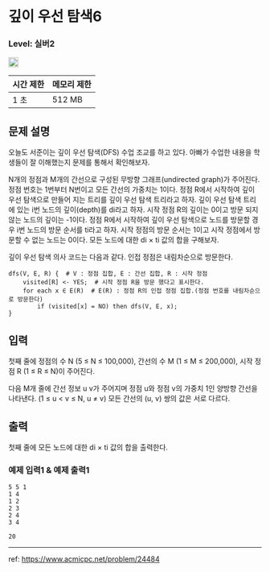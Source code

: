 # 깊이 우선 탐색6

### Level: 실버2

<img class="left" src="https://d2gd6pc034wcta.cloudfront.net/tier/9.svg" style="width: 20px" />

| 시간 제한 | 메모리 제한 |
| -------- | ---------- |
| 1 초 | 512 MB |

## 문제 설명

오늘도 서준이는 깊이 우선 탐색(DFS) 수업 조교를 하고 있다. 아빠가 수업한 내용을 학생들이 잘 이해했는지 문제를 통해서 확인해보자.

N개의 정점과 M개의 간선으로 구성된 무방향 그래프(undirected graph)가 주어진다. 정점 번호는 1번부터 N번이고 모든 간선의 가중치는 1이다. 정점 R에서 시작하여 깊이 우선 탐색으로 만들어 지는 트리를 깊이 우선 탐색 트리라고 하자. 깊이 우선 탐색 트리에 있는 i번 노드의 깊이(depth)를 di라고 하자. 시작 정점 R의 깊이는 0이고 방문 되지 않는 노드의 깊이는 -1이다. 정점 R에서 시작하여 깊이 우선 탐색으로 노드를 방문할 경우 i번 노드의 방문 순서를 ti라고 하자. 시작 정점의 방문 순서는 1이고 시작 정점에서 방문할 수 없는 노드는 0이다. 모든 노드에 대한 di × ti 값의 합을 구해보자.

깊이 우선 탐색 의사 코드는 다음과 같다. 인접 정점은 내림차순으로 방문한다.

```text
dfs(V, E, R) {  # V : 정점 집합, E : 간선 집합, R : 시작 정점
    visited[R] <- YES;  # 시작 정점 R을 방문 했다고 표시한다.
    for each x ∈ E(R)  # E(R) : 정점 R의 인접 정점 집합.(정점 번호를 내림차순으로 방문한다)
        if (visited[x] = NO) then dfs(V, E, x);
}
```

## 입력

첫째 줄에 정점의 수 N (5 ≤ N ≤ 100,000), 간선의 수 M (1 ≤ M ≤ 200,000), 시작 정점 R (1 ≤ R ≤ N)이 주어진다.

다음 M개 줄에 간선 정보 u v가 주어지며 정점 u와 정점 v의 가중치 1인 양방향 간선을 나타낸다. (1 ≤ u < v ≤ N, u ≠ v) 모든 간선의 (u, v) 쌍의 값은 서로 다르다.

## 출력

첫째 줄에 모든 노드에 대한 di × ti 값의 합을 출력한다.

### 예제 입력1 & 예제 출력1

```text
5 5 1
1 4
1 2
2 3
2 4
3 4

```

```text
20

```

---

ref: https://www.acmicpc.net/problem/24484
